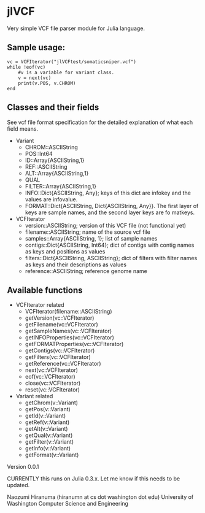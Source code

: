 # jlVCF
Very simple VCF file parser module for Julia language.

## Sample usage:
```
vc = VCFIterator("jlVCFtest/somaticsniper.vcf")
while !eof(vc)
    #v is a variable for variant class.
    v = next(vc)
    print(v.POS, v.CHROM)
end
```

## Classes and their fields
See vcf file format specification for the detailed explanation of what each field means. 
* Variant
  * CHROM::ASCIIString
  * POS::Int64
  * ID::Array{ASCIIString,1}
  * REF::ASCIIString
  * ALT::Array{ASCIIString,1}
  * QUAL
  * FILTER::Array{ASCIIString,1}
  * INFO::Dict{ASCIIString, Any}; keys of this dict are infokey and the values are infovalue.
  * FORMAT::Dict{ASCIIString, Dict{ASCIIString, Any}}. The first layer of keys are sample names, and the second layer keys are fo matkeys.
* VCFIterator
  * version::ASCIIString; version of this VCF file (not functional yet)
  * filename::ASCIIString; name of the source vcf file
  * samples::Array{ASCIIString, 1}; list of sample names
  * contigs::Dict{ASCIIString, Int64}; dict of contigs with contig names as keys and positions as values 
  * filters::Dict{ASCIIString, ASCIIString}; dict of filters with filter names as keys and their descriptions as values 
  * reference::ASCIIString; reference genome name

## Available functions
* VCFIterator related
  * VCFIterator(filename::ASCIIString)
  * getVersion(vc::VCFIterator)
  * getFilename(vc::VCFIterator)
  * getSampleNames(vc::VCFIterator)
  * getINFOProperties(vc::VCFIterator)
  * getFORMATProperties(vc::VCFIterator)
  * getContigs(vc::VCFIterator)
  * getFilters(vc::VCFIterator)
  * getReference(vc::VCFIterator)
  * next(vc::VCFIterator)
  * eof(vc::VCFIterator)
  * close(vc::VCFIterator)
  * reset(vc::VCFIterator)
* Variant related
  * getChrom(v::Variant)
  * getPos(v::Variant)
  * getId(v::Variant)
  * getRef(v::Variant)
  * getAlt(v::Variant)
  * getQual(v::Variant)
  * getFilter(v::Variant)
  * getInfo(v::Variant)
  * getFormat(v::Variant)

Version 0.0.1

CURRENTLY this runs on Julia 0.3.x. 
Let me know if this needs to be updated.

Naozumi Hiranuma (hiranumn at cs dot washington dot edu)
University of Washington Computer Science and Engineering
